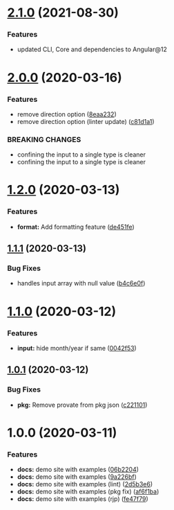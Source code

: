 # [2.1.0](https://github.com/lamabiker/ng-date-interval/compare/v2.0.0...v2.1.0) (2021-08-30)

### Features

- updated CLI, Core and dependencies to Angular@12

# [2.0.0](https://github.com/lamabiker/ng-date-interval/compare/v1.2.0...v2.0.0) (2020-03-16)

### Features

- remove direction option ([8eaa232](https://github.com/lamabiker/ng-date-interval/commit/8eaa2329243b2a44b1f8bc4228993925463e693c))
- remove direction option (linter update) ([c81d1a1](https://github.com/lamabiker/ng-date-interval/commit/c81d1a106106d3b2b48e0a8cc519d6fc880e6b13))

### BREAKING CHANGES

- confining the input to a single type is cleaner
- confining the input to a single type is cleaner

# [1.2.0](https://github.com/lamabiker/ng-date-interval/compare/v1.1.1...v1.2.0) (2020-03-13)

### Features

- **format:** Add formatting feature ([de451fe](https://github.com/lamabiker/ng-date-interval/commit/de451fe65220675c98ba89dbe228c6b2203cf336))

## [1.1.1](https://github.com/lamabiker/ng-date-interval/compare/v1.1.0...v1.1.1) (2020-03-13)

### Bug Fixes

- handles input array with null value ([b4c6e0f](https://github.com/lamabiker/ng-date-interval/commit/b4c6e0f49718ef4a15f57ed77e44973a59d60fcc))

# [1.1.0](https://github.com/lamabiker/ng-date-interval/compare/v1.0.1...v1.1.0) (2020-03-12)

### Features

- **input:** hide month/year if same ([0042f53](https://github.com/lamabiker/ng-date-interval/commit/0042f5390c51ec25667bd0360b7fc52197b1916e))

## [1.0.1](https://github.com/lamabiker/ng-date-interval/compare/v1.0.0...v1.0.1) (2020-03-12)

### Bug Fixes

- **pkg:** Remove provate from pkg json ([c221101](https://github.com/lamabiker/ng-date-interval/commit/c221101a5963924f50f1227f0dc4672df292c514))

# 1.0.0 (2020-03-11)

### Features

- **docs:** demo site with examples ([06b2204](https://github.com/lamabiker/ng-date-interval/commit/06b220414d966d6d1f796adeddb6d0fbb8c0b122))
- **docs:** demo site with examples ([9a226bf](https://github.com/lamabiker/ng-date-interval/commit/9a226bfa665d447428596648ba708d97951cc5c2))
- **docs:** demo site with examples (lint) ([2d5b3e6](https://github.com/lamabiker/ng-date-interval/commit/2d5b3e6421e3712d28ba5fa34bea63587aea0d92))
- **docs:** demo site with examples (pkg fix) ([af6f1ba](https://github.com/lamabiker/ng-date-interval/commit/af6f1ba7d9c43e565ffe5d4c2e4c977d31585b1c))
- **docs:** demo site with examples (rjp) ([fe47f79](https://github.com/lamabiker/ng-date-interval/commit/fe47f79edf5feb896d27c020474d298767df68d5))
